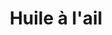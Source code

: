 ---
layout: recette
categories: [recettes]
hidden: true
lang: fr
sitemap: false
title: Huile à l'ail
type: condiment
recettes:
  Classique:
    ingredients: 
      - nom: ail
        qte: 3
        unite: gousses
      - nom: huile
        qte: 250
        unite: mL
      - nom: poivre
        qte: 1
        unite: cuillère à café
      - nom: romarin
      - nom: thym

    etapes:
      - label: Préparation de l'ail
        details:
          - Hacher l'ail
          - Verser l'huile dans une casserole
          - Le faire revenir 5 minutes à feu doux
          - Réserver
      - label: Assemblage
        details: 
          - Concasser le poivre
          - Ajouter le poivre et les herbes dans la casserole
          - Embouteiller

notes:
  - Se conserve au frais
---